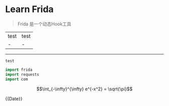# Learn Frida
> Frida 是一个动态Hook工具

| | |
|-|-|
|test|test|
|-|-|
---
`test`
```cpp
import frida
import requests
import com

```

$$\int_{-\infty}^{\infty} e^{-x^2} = \sqrt{\pi}$$


{{Date}}
